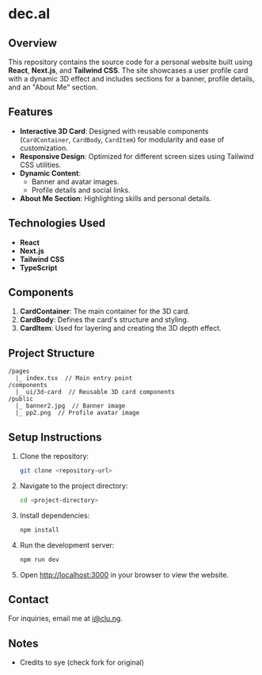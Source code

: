 # dec.al

## Overview
This repository contains the source code for a personal website built using **React**, **Next.js**, and **Tailwind CSS**. The site showcases a user profile card with a dynamic 3D effect and includes sections for a banner, profile details, and an "About Me" section.

## Features
- **Interactive 3D Card**: Designed with reusable components (`CardContainer`, `CardBody`, `CardItem`) for modularity and ease of customization.
- **Responsive Design**: Optimized for different screen sizes using Tailwind CSS utilities.
- **Dynamic Content**:
  - Banner and avatar images.
  - Profile details and social links.
- **About Me Section**: Highlighting skills and personal details.

## Technologies Used
- **React**
- **Next.js**
- **Tailwind CSS**
- **TypeScript**

## Components
1. **CardContainer**: The main container for the 3D card.
2. **CardBody**: Defines the card's structure and styling.
3. **CardItem**: Used for layering and creating the 3D depth effect.

## Project Structure
```plaintext
/pages
  |_ index.tsx  // Main entry point
/components
  |_ ui/3d-card  // Reusable 3D card components
/public
  |_ banner2.jpg  // Banner image
  |_ pp2.png  // Profile avatar image
```

## Setup Instructions
1. Clone the repository:
   ```bash
   git clone <repository-url>
   ```
2. Navigate to the project directory:
   ```bash
   cd <project-directory>
   ```
3. Install dependencies:
   ```bash
   npm install
   ```
4. Run the development server:
   ```bash
   npm run dev
   ```
5. Open [http://localhost:3000](http://localhost:3000) in your browser to view the website.

## Contact
For inquiries, email me at [i@clu.ng](mailto:i@clu.ng).

## Notes
- Credits to sye (check fork for original)

